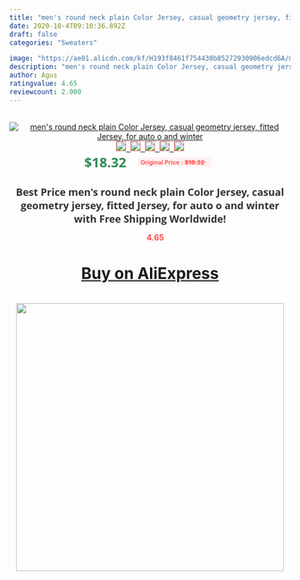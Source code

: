 ```yaml
---
title: "men's round neck plain Color Jersey, casual geometry jersey, fitted Jersey, for auto o and winter"
date: 2020-10-4T09:10:36.892Z
draft: false
categories: "Sweaters"

image: "https://ae01.alicdn.com/kf/H193f8461f754430b85272930906edcd6A/men-s-round-neck-plain-Color-Jersey-casual-geometry-jersey-fitted-Jersey-for-auto-o-and.jpg"
description: "men's round neck plain Color Jersey, casual geometry jersey, fitted Jersey, for auto o and winter"
author: Agus
ratingvalue: 4.65
reviewcount: 2.000
---
```

<br>
<div style="text-align: center;">
<a href="https://s.click.aliexpress.com/e/_AUGQ61" target="_blank" rel="nofollow noopener noreferrer"><img alt="men's round neck plain Color Jersey, casual geometry jersey, fitted Jersey, for auto o and winter" class="magnifier-image" src="https://ae01.alicdn.com/kf/H193f8461f754430b85272930906edcd6A/men-s-round-neck-plain-Color-Jersey-casual-geometry-jersey-fitted-Jersey-for-auto-o-and.jpg_640x640.jpg">
<br>
<img style="border:1px solid salmon" src="https://ae01.alicdn.com/kf/H193f8461f754430b85272930906edcd6A/men-s-round-neck-plain-Color-Jersey-casual-geometry-jersey-fitted-Jersey-for-auto-o-and.jpg_120x120.jpg">&nbsp;&nbsp;<img style="border:1px solid salmon" src="https://ae01.alicdn.com/kf/H0b3319500e2d433a965a527d0e82aa4ec/men-s-round-neck-plain-Color-Jersey-casual-geometry-jersey-fitted-Jersey-for-auto-o-and.jpg_120x120.jpg">&nbsp;&nbsp;<img style="border:1px solid salmon" src="https://ae01.alicdn.com/kf/H23e350dd30bb45719583694e387657c4A/men-s-round-neck-plain-Color-Jersey-casual-geometry-jersey-fitted-Jersey-for-auto-o-and.jpg_120x120.jpg">&nbsp;&nbsp;<img style="border:1px solid salmon" src="https://ae01.alicdn.com/kf/H97d9ee4848de45c6a4a22f69d9d4eb40d/men-s-round-neck-plain-Color-Jersey-casual-geometry-jersey-fitted-Jersey-for-auto-o-and.jpg_120x120.jpg">&nbsp;&nbsp;<img style="border:1px solid salmon" src="https://ae01.alicdn.com/kf/H4749ba769b614d9eac1a3e8ceaceecdb1/men-s-round-neck-plain-Color-Jersey-casual-geometry-jersey-fitted-Jersey-for-auto-o-and.jpg_120x120.jpg"></a></div><br0>
<div style="text-align: center;"><span style="background-color: white; border: 0px; box-sizing: border-box; color: seagreen; display: inline-block; font-family: &quot;open sans&quot; , &quot;arial&quot; , &quot;helvetica&quot; , sans-serif , &quot;heiti&quot;; font-size: 24px; font-stretch: inherit; font-weight: 700; line-height: inherit; margin: 0px 10px 0px 0px; padding: 0px; vertical-align: middle;">$18.32 </span>
<span style="background: rgb(255 , 241 , 241); border-radius: 3px; border: 0px; box-sizing: border-box; color: #ff4747; display: inline-block; font-family: inherit; font-size: 12px; font-stretch: inherit; font-style: inherit; font-variant: inherit; font-weight: 600; line-height: inherit; margin: 0px; padding: 2px 5px; transform: scale(0.9); vertical-align: middle;">Original Price : <b style="text-decoration: line-through;">$18.32 </b> &nbsp;&nbsp;</span></div>
<h1 style="color: #333333; display: inline-block; font-family: &quot;open sans&quot; , &quot;arial&quot; , &quot;helvetica&quot; , sans-serif , &quot;heiti&quot;; font-size: 18px; font-stretch: inherit; font-weight: 700; text-align: center;">Best Price men's round neck plain Color Jersey, casual geometry jersey, fitted Jersey, for auto o and winter with Free Shipping Worldwide!</h1>
<div style="color: #ff4747; text-align: center;">
<img src="https://4.bp.blogspot.com/-M0ZcTcb-5uY/XleCXlxnR4I/AAAAAAAAAEc/OrjgMkXV1oMQFaCRZj5HQwOCBcu3w1FegCPcBGAYYCw/s1600/star.png" style="height: 15px;">&nbsp;<b>4.65</b></div>
<div class="button_cont" align="center"><a class="buynow_a" href="https://s.click.aliexpress.com/e/_AUGQ61" target="_blank" rel="nofollow noopener noreferrer"><H1>Buy on AliExpress</H1></a></div><br>
<div class="separator" style="clear: both; text-align: center;">
<img src="https://lh3.googleusercontent.com/-pTy5HemUv9M/XlePHvY0dAI/AAAAAAAAAE4/0nX5iRUoIWY8eMW9Dpxeirr157OZliDIgCLcBGAsYHQ/s1600/badge.gif" width="480">
</div>
